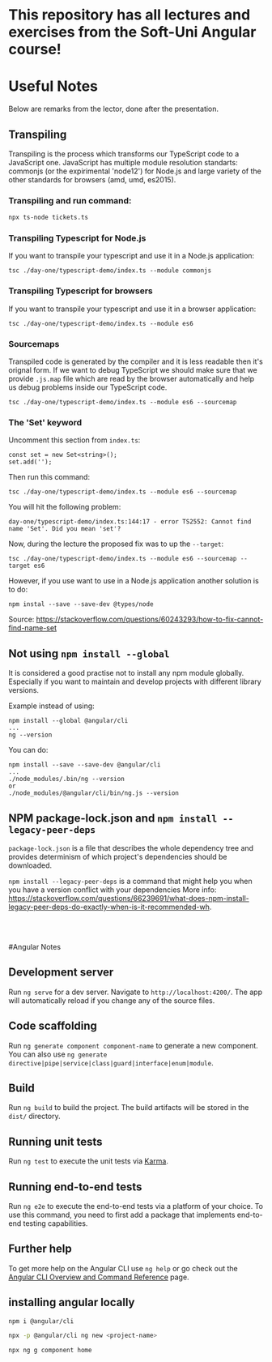 # This repository has all lectures and exercises from the Soft-Uni Angular course!

# Useful Notes
Below are remarks from the lector, done after the presentation.

## Transpiling
Transpiling is the process which transforms our TypeScript code to a JavaScript one. JavaScript has multiple module resolution standarts: commonjs (or the expirimental 'node12') for Node.js and large variety of the other standards for browsers (amd, umd, es2015).

### Transpiling and run command:
```bash
npx ts-node tickets.ts
```



### Transpiling Typescript for Node.js
If you want to transpile your typescript and use it in a Node.js application:


```
tsc ./day-one/typescript-demo/index.ts --module commonjs
```

### Transpiling Typescript for browsers
If you want to transpile your typescript and use it in a browser application:
``` 
tsc ./day-one/typescript-demo/index.ts --module es6
```

### Sourcemaps
Transpiled code is generated by the compiler and it is less readable then it's orignal form. If we want to debug TypeScript we should make sure that we provide `.js.map` file which are read by the browser automatically and help us debug problems inside our TypeScript code.
``` 
tsc ./day-one/typescript-demo/index.ts --module es6 --sourcemap
```

### The 'Set' keyword
Uncomment this section from `index.ts`:
```
const set = new Set<string>();
set.add('');
```

Then run this command:
```
tsc ./day-one/typescript-demo/index.ts --module es6 --sourcemap
```

You will hit the following problem:
```
day-one/typescript-demo/index.ts:144:17 - error TS2552: Cannot find name 'Set'. Did you mean 'set'?
```

Now, during the lecture the proposed fix was to up the `--target`:
```
tsc ./day-one/typescript-demo/index.ts --module es6 --sourcemap --target es6
```

However, if you use want to use in a Node.js application another solution is to do:
```
npm instal --save --save-dev @types/node
```
Source: https://stackoverflow.com/questions/60243293/how-to-fix-cannot-find-name-set


## Not using `npm install --global`
It is considered a good practise not to install any npm module globally. Especially if you want to maintain and develop projects with different library versions.

Example instead of using:
```
npm install --global @angular/cli
...
ng --version
```

You can do:
```
npm install --save --save-dev @angular/cli
...
./node_modules/.bin/ng --version
or
./node_modules/@angular/cli/bin/ng.js --version
```

## NPM package-lock.json and `npm install --legacy-peer-deps`
`package-lock.json` is a file that describes the whole dependency tree and provides determinism of which project's dependencies should be downloaded.

`npm install --legacy-peer-deps` is a command that might help you when you have a version conflict with your dependencies
More info: https://stackoverflow.com/questions/66239691/what-does-npm-install-legacy-peer-deps-do-exactly-when-is-it-recommended-wh.




<br>
<br>


#Angular Notes

## Development server

Run `ng serve` for a dev server. Navigate to `http://localhost:4200/`. The app will automatically reload if you change any of the source files.

## Code scaffolding

Run `ng generate component component-name` to generate a new component. You can also use `ng generate directive|pipe|service|class|guard|interface|enum|module`.

## Build

Run `ng build` to build the project. The build artifacts will be stored in the `dist/` directory.

## Running unit tests

Run `ng test` to execute the unit tests via [Karma](https://karma-runner.github.io).

## Running end-to-end tests

Run `ng e2e` to execute the end-to-end tests via a platform of your choice. To use this command, you need to first add a package that implements end-to-end testing capabilities.

## Further help

To get more help on the Angular CLI use `ng help` or go check out the [Angular CLI Overview and Command Reference](https://angular.io/cli) page.

## installing angular locally
```bash
npm i @angular/cli
```


```bash
npx -p @angular/cli ng new <project-name>
```


```bash
npx ng g component home
```